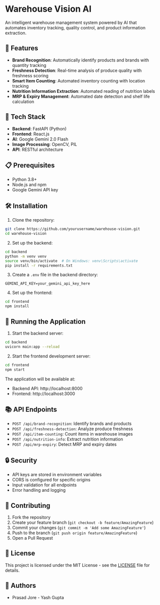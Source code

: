# Warehouse Vision AI

An intelligent warehouse management system powered by AI that automates inventory tracking, quality control, and product information extraction.

## 🌟 Features

- **Brand Recognition**: Automatically identify products and brands with quantity tracking
- **Freshness Detection**: Real-time analysis of produce quality with freshness scoring
- **Smart Item Counting**: Automated inventory counting with location tracking
- **Nutrition Information Extraction**: Automated reading of nutrition labels
- **MRP & Expiry Management**: Automated date detection and shelf life calculation

## 🚀 Tech Stack

- **Backend**: FastAPI (Python)
- **Frontend**: React.js
- **AI**: Google Gemini 2.0 Flash
- **Image Processing**: OpenCV, PIL
- **API**: RESTful architecture

## 📋 Prerequisites

- Python 3.8+
- Node.js and npm
- Google Gemini API key

## 🛠️ Installation

1. Clone the repository:
```bash
git clone https://github.com/yourusername/warehouse-vision.git
cd warehouse-vision
```

2. Set up the backend:
```bash
cd backend
python -m venv venv
source venv/bin/activate  # On Windows: venv\Scripts\activate
pip install -r requirements.txt
```

3. Create a `.env` file in the backend directory:
```
GEMINI_API_KEY=your_gemini_api_key_here
```

4. Set up the frontend:
```bash
cd frontend
npm install
```

## 🚀 Running the Application

1. Start the backend server:
```bash
cd backend
uvicorn main:app --reload
```

2. Start the frontend development server:
```bash
cd frontend
npm start
```

The application will be available at:
- Backend API: http://localhost:8000
- Frontend: http://localhost:3000

## 📚 API Endpoints

- `POST /api/brand-recognition`: Identify brands and products
- `POST /api/freshness-detection`: Analyze produce freshness
- `POST /api/item-counting`: Count items in warehouse images
- `POST /api/nutrition-info`: Extract nutrition information
- `POST /api/mrp-expiry`: Detect MRP and expiry dates

## 🔒 Security

- API keys are stored in environment variables
- CORS is configured for specific origins
- Input validation for all endpoints
- Error handling and logging

## 🤝 Contributing

1. Fork the repository
2. Create your feature branch (`git checkout -b feature/AmazingFeature`)
3. Commit your changes (`git commit -m 'Add some AmazingFeature'`)
4. Push to the branch (`git push origin feature/AmazingFeature`)
5. Open a Pull Request

## 📝 License

This project is licensed under the MIT License - see the [LICENSE](LICENSE) file for details.

## 👥 Authors

- Prasad Jore - Yash Gupta

